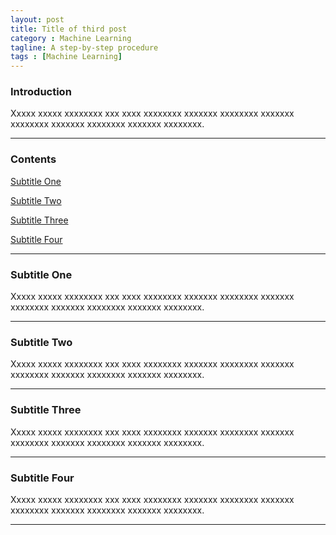 ```yaml
---
layout: post
title: Title of third post
category : Machine Learning
tagline: A step-by-step procedure
tags : [Machine Learning]
---
```


### Introduction

Xxxxx xxxxx xxxxxxxx xxx xxxx xxxxxxxx xxxxxxx xxxxxxxx xxxxxxx xxxxxxxx xxxxxxx xxxxxxxx xxxxxxx xxxxxxxx.

---

### Contents

[Subtitle One](#name1)

[Subtitle Two](#name2)

[Subtitle Three](#name3)

[Subtitle Four](#name4)

---

<a name="name1"></a>
### Subtitle One

Xxxxx xxxxx xxxxxxxx xxx xxxx xxxxxxxx xxxxxxx xxxxxxxx xxxxxxx xxxxxxxx xxxxxxx xxxxxxxx xxxxxxx xxxxxxxx.

---

<a name="name2"></a>
### Subtitle Two

Xxxxx xxxxx xxxxxxxx xxx xxxx xxxxxxxx xxxxxxx xxxxxxxx xxxxxxx xxxxxxxx xxxxxxx xxxxxxxx xxxxxxx xxxxxxxx.

---

<a name="name3"></a>
### Subtitle Three

Xxxxx xxxxx xxxxxxxx xxx xxxx xxxxxxxx xxxxxxx xxxxxxxx xxxxxxx xxxxxxxx xxxxxxx xxxxxxxx xxxxxxx xxxxxxxx.

---

<a name="name4"></a>
### Subtitle Four

Xxxxx xxxxx xxxxxxxx xxx xxxx xxxxxxxx xxxxxxx xxxxxxxx xxxxxxx xxxxxxxx xxxxxxx xxxxxxxx xxxxxxx xxxxxxxx.

---